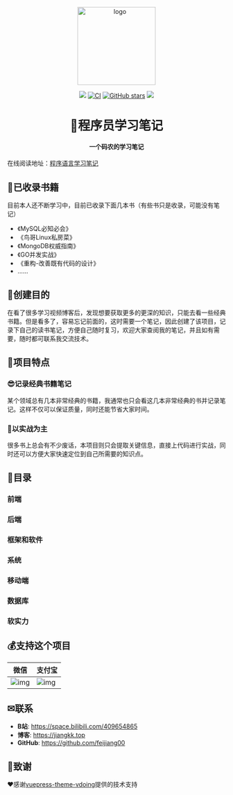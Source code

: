 
<p align="center"><a href="http://booknote.jiangkk.top/" target="_blank" rel="noopener noreferrer"><img width="180" src="http://booknote.jiangkk.top/img/study.png" alt="logo"></a></p>

<p align="center">
    <a href="http://booknote.jiangkk.top/"> <img src="https://badgen.net/badge/%E5%B0%8F%E6%B1%9F/%E5%9C%A8%E7%BA%BF%E9%98%85%E8%AF%BB?icon=sourcegraph"></a>
  <a href="https://github.com/feijiang00/booknote/actions?query=workflow%3ACI"><img src="https://github.com/feijiang00/booknote/workflows/CI/badge.svg" alt="CI"></a>
  <a href="https://github.com/feijiang00/booknote"><img src="https://img.shields.io/github/stars/feijiang00/booknote?logo=ReverbNation&logoColor=rgba(255,255,255,.6)" alt="GitHub stars"></a>
   <a href="https://github.com/feijiang00/booknote"> <img src="https://badgen.net/github/forks/xiaoyou66/code-learn?icon=github"></a>
<h1 align="center">📖程序员学习笔记</h1>
<h4 align="center">一个码农的学习笔记</h4>



在线阅读地址：[程序语言学习笔记](http://booknote.jiangkk.top/)

## 🤩已收录书籍

目前本人还不断学习中，目前已收录下面几本书（有些书只是收录，可能没有笔记）

- 《MySQL必知必会》
- 《鸟哥Linux私房菜》
- 《MongoDB权威指南》
- 《GO并发实战》
- 《重构-改善既有代码的设计》
-   ......

## 🍭创建目的

在看了很多学习视频博客后，发现想要获取更多的更深的知识，只能去看一些经典书籍。但是看多了，容易忘记前面的，这时需要一个笔记，因此创建了该项目，记录下自己的读书笔记，方便自己随时复习，欢迎大家查阅我的笔记，并且如有需要，随时都可联系我交流技术。

## 🍗项目特点

### 😎记录经典书籍笔记

某个领域总有几本非常经典的书籍，我通常也只会看这几本非常经典的书并记录笔记。这样不仅可以保证质量，同时还能节省大家时间。

### 🔨以实战为主

很多书上总会有不少废话，本项目则只会提取关键信息，直接上代码进行实战，同时还可以方便大家快速定位到自己所需要的知识点。

## 🔖目录

### 前端

### 后端

### 框架和软件

### 系统

### 移动端

### 数据库

### 软实力



## 💰支持这个项目

| 微信                                                         | 支付宝                                                       |
| ------------------------------------------------------------ | ------------------------------------------------------------ |
| ![img](https://imgbeed.jiangkk.top/images/2022/08/07/_20220808091412.jpg) | ![img](https://imgbeed.jiangkk.top/images/2022/08/07/_20220808091409.jpg) |

##  ✉联系

- **B站**: <https://space.bilibili.com/409654865>
- **博客**: <https://jiangkk.top>
- **GitHub**: <https://github.com/feijiang00>

## 🎁致谢

❤️感谢[vuepress-theme-vdoing](https://github.com/xugaoyi/vuepress-theme-vdoing)提供的技术支持
